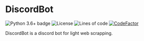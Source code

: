 # DiscordBot

![Python 3.6+ badge](https://img.shields.io/badge/python-3.9%2B-blue)
![License](https://img.shields.io/github/license/przemo199/DiscordBot)
![Lines of code](https://img.shields.io/tokei/lines/github/przemo199/DiscordBot)
[![CodeFactor](https://www.codefactor.io/repository/github/przemo199/DiscordBot/badge)](https://www.codefactor.io/repository/github/przemo199/DiscordBot)

DiscordBot is a discord bot for light web scrapping.
